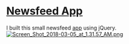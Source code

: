 # [Newsfeed App](https://lastnamearya.github.io/jQuery-Newsfeed-App/)
I built this small newsfeed [app](https://lastnamearya.github.io/jQuery-Newsfeed-App/) using jQuery.
[![Screen_Shot_2018-03-05_at_1.31.57_AM.png](https://s10.postimg.org/t7bw53ie1/Screen_Shot_2018-03-05_at_1.31.57_AM.png)](https://postimg.org/image/s51pmjzkl/)
